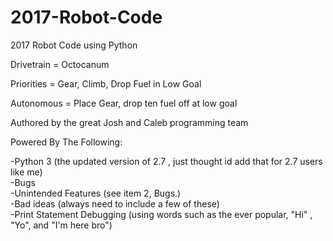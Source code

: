 # 2017-Robot-Code
2017 Robot Code using Python

Drivetrain = Octocanum

Priorities = Gear, Climb, Drop Fuel in Low Goal

Autonomous = Place Gear, drop ten fuel off at low goal

Authored by the great Josh and Caleb programming team

Powered By The Following:

 -Python 3 (the updated version of 2.7 , just thought id add that for 2.7 users like me)  
 -Bugs  
 -Unintended Features (see item 2, Bugs.)  
 -Bad ideas (always need to include a few of these)  
 -Print Statement Debugging (using words such as the ever popular, "Hi" , "Yo", and "I'm here bro")  
